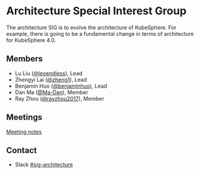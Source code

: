 # Architecture Special Interest Group

The architecture SIG is to evolve the architecture of KubeSphere. For example, there is going to be a fundamental change in terms of architecture for KubeSphere 4.0.

## Members

- Lu Liu ([@leoendless](https://github.com/leoendless)), Lead
- Zhengyi Lai ([@zheng1](https://github.com/zheng1)), Lead
- Benjamin Huo ([@benjaminhuo](https://github.com/benjaminhuo)), Lead
- Dan Ma ([@Ma-Dan](https://github.com/Ma-Dan)), Member
- Ray Zhou ([@rayzhou2017](https://github.com/rayzhou2017)), Member

## Meetings

[Meeting notes](https://docs.google.com/document/d/1lqL0c6SpxLxRbwVk870-9HDeGIwVodSRJV-Uh4hPemQ/)

## Contact

- Slack [#sig-architecture](https://kubesphere.slack.com/messages/sig-architecture)
